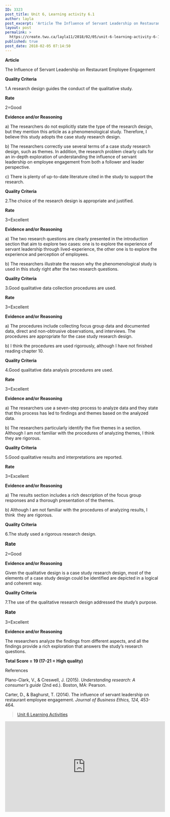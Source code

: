 ```yaml
---
ID: 3323
post_title: Unit 6, Learning activity 6.1
author: layla
post_excerpt: 'Article The Influence of Servant Leadership on Restaurant Employee Engagement Quality Criteria 1.A research design guides the conduct of the qualitative study. Rate 2=Good Evidence and/or Reasoning a) The researchers do not explicitly state the type of the research design, but they mention this article as a phenomenological study. Therefore, I believe this study adopts &hellip; <p><a href="https://create.twu.ca/layla11/2018/02/05/unit-6-learning-activity-6-1/">Continue reading<span> "Unit 6, Learning activity 6.1"</span></a></p>'
layout: post
permalink: >
  https://create.twu.ca/layla11/2018/02/05/unit-6-learning-activity-6-1/
published: true
post_date: 2018-02-05 07:14:50
---
```

<strong>Article</strong>

The Influence of Servant Leadership on Restaurant Employee Engagement

<strong>Quality Criteria</strong>

1.A research design guides the conduct of the qualitative study.

<strong>Rate</strong>

2=Good

<strong>Evidence and/or Reasoning</strong>

a) The researchers do not explicitly state the type of the research design, but they mention this article as a phenomenological study. Therefore, I believe this study adopts the case study research design.

b) The researchers correctly use several terms of a case study research design, such as themes. In addition, the research problem clearly calls for an in-depth exploration of understanding the influence of servant leadership on employee engagement from both a follower and leader perspective.

c) There is plenty of up-to-date literature cited in the study to support the research.

<strong>Quality Criteria</strong>

2.The choice of the research design is appropriate and justified.

<strong>Rate</strong>

3=Excellent

<strong>Evidence and/or Reasoning</strong>

a) The two research questions are clearly presented in the introduction section that aim to explore two cases: one is to explore the experience of servant leadership through lived-experience, the other one is to explore the experience and perception of employees.

b) The researchers illustrate the reason why the phenomenological study is used in this study right after the two research questions.

<strong>Quality Criteria</strong>

3.Good qualitative data collection procedures are used.

<strong>Rate</strong>

3=Excellent

<strong>Evidence and/or Reasoning</strong>

a) The procedures include collecting focus group data and documented data, direct and non-obtrusive observations, and interviews. The procedures are appropriate for the case study research design.

b) I think the procedures are used rigorously, although I have not finished reading chapter 10.

<strong>Quality Criteria</strong>

4.Good qualitative data analysis procedures are used.

<strong>Rate</strong>

3=Excellent

<strong>Evidence and/or Reasoning</strong>

a) The researchers use a seven-step process to analyze data and they state that this process has led to findings and themes based on the analyzed data.

b) The researchers particularly identify the five themes in a section. Although I am not familiar with the procedures of analyzing themes, I think they are rigorous.

<strong>Quality Criteria</strong>

5.Good qualitative results and interpretations are reported.

<strong>Rate</strong>

3=Excellent

<strong>Evidence and/or Reasoning</strong>

a) The results section includes a rich description of the focus group responses and a thorough presentation of the themes.

b) Although I am not familiar with the procedures of analyzing results, I think  they are rigorous.

<strong>Quality Criteria</strong>

6.The study used a rigorous research design.

<strong style="font-size: 1rem">Rate</strong>

2=Good

<strong>Evidence and/or Reasoning</strong>

Given the qualitative design is a case study research design, most of the elements of a case study design could be identified are depicted in a logical and coherent way.

<strong>Quality Criteria</strong>

7.The use of the qualitative research design addressed the study&#8217;s purpose.

<strong style="font-size: 1rem">Rate</strong>

3=Excellent

<strong>Evidence and/or Reasoning</strong>

The researchers analyze the findings from different aspects, and all the findings provide a rich exploration that answers the study&#8217;s research questions.

<strong>Total Score = 19 (17-21 = High quality)</strong>

<p class="p1">References</p>

Plano-Clark, V., &amp; Creswell, J. (2015). <em>Understanding research: A consumer’s guide</em> (2nd ed.). Boston, MA: Pearson.

Carter, D., &amp; Baghurst, T. (2014). The influence of servant leadership on restaurant employee engagement. <em>Journal of Business Ethics, 124,</em> 453-464.

<blockquote class="wp-embedded-content" data-secret="G45jmDOK2k"><a href="https://create.twu.ca/ldrs591-sp18/unit-6-learning-activities/">Unit 6 Learning Activities</a></p></blockquote>



<iframe class="wp-embedded-content" sandbox="allow-scripts" security="restricted" src="https://create.twu.ca/ldrs591-sp18/unit-6-learning-activities/embed/#?secret=G45jmDOK2k" data-secret="G45jmDOK2k" width="525" height="296" title="&#8220;Unit 6 Learning Activities&#8221; &#8212; Leadership 591: Scholarly Inquiry" frameborder="0" marginwidth="0" marginheight="0" scrolling="no"></iframe>